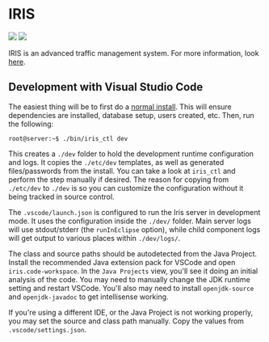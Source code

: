 # IRIS

![](https://github.com/mnit-rtmc/iris/workflows/compile/badge.svg)
![](https://github.com/mnit-rtmc/iris/workflows/docs/badge.svg)

IRIS is an advanced traffic management system.  For more information, look
[here](https://mnit-rtmc.github.io/iris/index.html).

## Development with Visual Studio Code
The easiest thing will be to first do a [normal install](https://mnit-rtmc.github.io/iris/installation.html).
This will ensure dependencies are installed, database setup, users created, etc. Then, run the following:

```console
root@server:~$ ./bin/iris_ctl dev
```

This creates a `./dev` folder to hold the development runtime configuration and logs. It copies the
`./etc/dev` templates, as well as generated files/passwords from the install. You can take a look at
`iris_ctl` and perform the step manually if desired. The reason for copying from `./etc/dev` to
`./dev` is so you can customize the configuration without it being tracked in source control.

The `.vscode/launch.json` is configured to run the Iris server in development mode. It uses the
configuration inside the `./dev/` folder. Main server logs will use stdout/stderr (the
`runInEclipse` option), while child component logs will get output to various places within
`./dev/logs/`.

The class and source paths should be autodetected from the Java Project. Install the recommended
Java extension pack for VSCode and open `iris.code-workspace`. In the `Java Projects` view, you'll
see it doing an initial analysis of the code. You may need to manually change the JDK runtime
setting and restart VSCode. You'll also may need to install `openjdk-source` and `openjdk-javadoc`
to get intellisense working.

If you're using a different IDE, or the Java Project is not working properly, you may set the source
and class path manually. Copy the values from `.vscode/settings.json`.